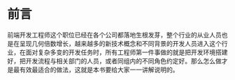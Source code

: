 # 前言

前端开发工程师这个职位已经在各个公司都落地生根发芽，整个行业的从业人员也是在呈现几何倍数增长，越来越多的新技术概念和不同背景的开发人员进入这个行业，在面对复杂多变的开发任务时，所有工程师第一件事做的就是把开发环境搭建好，把开发流程与相关部门的人员，或者同组内的不同角色约定好。那么怎么做才是最有效最适合的做法，这就是本书要给大家一一讲解说明的。



